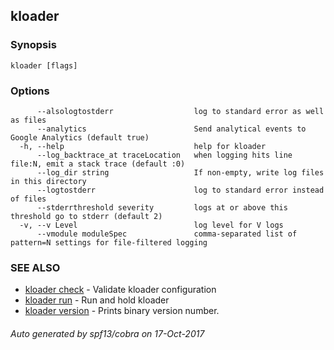 ## kloader



### Synopsis




```
kloader [flags]
```

### Options

```
      --alsologtostderr                  log to standard error as well as files
      --analytics                        Send analytical events to Google Analytics (default true)
  -h, --help                             help for kloader
      --log_backtrace_at traceLocation   when logging hits line file:N, emit a stack trace (default :0)
      --log_dir string                   If non-empty, write log files in this directory
      --logtostderr                      log to standard error instead of files
      --stderrthreshold severity         logs at or above this threshold go to stderr (default 2)
  -v, --v Level                          log level for V logs
      --vmodule moduleSpec               comma-separated list of pattern=N settings for file-filtered logging
```

### SEE ALSO
* [kloader check](kloader_check.md)	 - Validate kloader configuration
* [kloader run](kloader_run.md)	 - Run and hold kloader
* [kloader version](kloader_version.md)	 - Prints binary version number.

###### Auto generated by spf13/cobra on 17-Oct-2017
